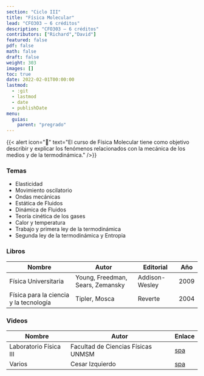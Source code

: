 ```yaml
---
section: "Ciclo III"
title: "Física Molecular"
lead: "CFO303 — 6 créditos"
description: "CFO303 — 6 créditos"
contributors: ["Richard","David"]
featured: false
pdf: false
math: false
draft: false
weight: 303
images: []
toc: true
date: 2022-02-01T00:00:00
lastmod:
  - :git
  - lastmod
  - date
  - publishDate
menu:
  guias:
    parent: "pregrado"
---
```


{{< alert icon="📌" text="El curso de Física Molecular tiene como objetivo describir y explicar los fenómenos relacionados con la mecánica de los medios y de la termodinámica." />}}

### Temas

- Elasticidad
- Movimiento oscilatorio
- Ondas mecánicas
- Estática de Fluidos
- Dinámica de Fluidos
- Teoría cinética de los gases
- Calor y temperatura
- Trabajo y primera ley de la termodinámica
- Segunda ley de la termodinámica y Entropia

### Libros

|Nombre|Autor|Editorial|Año|
|------|-----|---------|---|
|Física Universitaria|Young, Freedman, Sears, Zemansky|Addison-Wesley|2009|
|Física para la ciencia y la tecnología|Tipler, Mosca|Reverte|2004|

### Videos

|Nombre|Autor|Enlace|
|------|-----|------|
|Laboratorio Física III|Facultad de Ciencias Físicas UNMSM|[spa](https://www.youtube.com/playlist?list=PLrqABKf9Pw3bFnqmI7M3ReO5DggHsnVeu)|
|Varios|Cesar Izquierdo|[spa](https://www.youtube.com/user/IzquierdoCesar/playlists)

